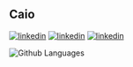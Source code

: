 ## Caio

[![linkedin](https://img.shields.io/badge/linkedin-FFF?style=for-the-badge&logo=linkedin&logoColor=blue)](https://www.linkedin.com/in/joaoluccaa)
[![linkedin](https://img.shields.io/badge/instagram-FFF?style=for-the-badge&logo=instagram&logoColor=purp)](https://www.instagram.com/joao.luccaa)
[![linkedin](https://img.shields.io/badge/gmail-FFF?style=for-the-badge&logo=gmail&logoColor=red)](mailTo:jg.delucca@gmail.com)

![Github Languages](https://github-readme-stats.vercel.app/api/top-langs/?username=jgabrielsl&layout=compact&count_private=true)
